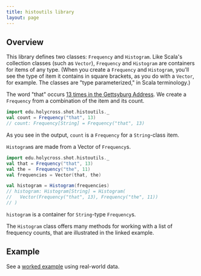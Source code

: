 ```yaml
---
title: histoutils library
layout: page
---
```



## Overview

This library defines two classes: `Frequency` and `Histogram`.  Like Scala's collection classes (such as `Vector`), `Frequency` and `Histogram` are containers for items of any type.  (When you create a `Frequency` and `Histogram`, you'll see the type of item it contains in square brackets, as you do with a `Vector`, for example. The classes are "type parameterized," in Scala terminology.)

The word "that" occurs [13 times in the Gettsyburg Address](https://mybinder.org/v2/gh/neelsmith/gettysburg/master?filepath=nbs%2Fzipf.ipynb).  We create a `Frequency` from a combination of the item and its count.


```scala
import edu.holycross.shot.histoutils._
val count = Frequency("that", 13)
// count: Frequency[String] = Frequency("that", 13)
```

As you see in the output, `count` is a `Frequency` for a `String`-class item.

`Histogram`s are made from a Vector of `Frequency`s.

```scala
import edu.holycross.shot.histoutils._
val that = Frequency("that", 13)
val the =  Frequency("the", 11)
val frequencies = Vector(that, the)
```
```scala
val histogram = Histogram(frequencies)
// histogram: Histogram[String] = Histogram(
//   Vector(Frequency("that", 13), Frequency("the", 11))
// )
```

`histogram` is a container for `String`-type `Frequency`s.

The `Histogram` class offers many methods for working with a list of frequency counts, that are illustrated in the linked example.

## Example

See a [worked example](./worked-example/) using real-world data.

